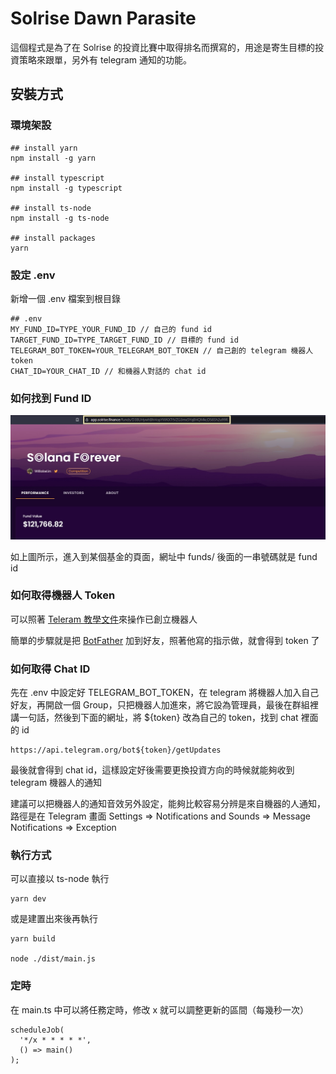 # Solrise Dawn Parasite
這個程式是為了在 Solrise 的投資比賽中取得排名而撰寫的，用途是寄生目標的投資策略來跟單，另外有 telegram 通知的功能。

## 安裝方式

### 環境架設
```
## install yarn
npm install -g yarn

## install typescript
npm install -g typescript

## install ts-node
npm install -g ts-node

## install packages
yarn
```

### 設定 .env
新增一個 .env 檔案到根目錄

```
## .env
MY_FUND_ID=TYPE_YOUR_FUND_ID // 自己的 fund id
TARGET_FUND_ID=TYPE_TARGET_FUND_ID // 目標的 fund id
TELEGRAM_BOT_TOKEN=YOUR_TELEGRAM_BOT_TOKEN // 自己創的 telegram 機器人 token
CHAT_ID=YOUR_CHAT_ID // 和機器人對話的 chat id
```

### 如何找到 Fund ID
![fund-id-demo](./fund-id-demo.jpg)

如上圖所示，進入到某個基金的頁面，網址中 funds/ 後面的一串號碼就是 fund id

### 如何取得機器人 Token
可以照著 [Teleram 教學文件](https://core.telegram.org/bots)來操作已創立機器人

簡單的步驟就是把 [BotFather](https://t.me/botfather) 加到好友，照著他寫的指示做，就會得到 token 了

### 如何取得 Chat ID
先在 .env 中設定好 TELEGRAM_BOT_TOKEN，在 telegram 將機器人加入自己好友，再開啟一個 Group，只把機器人加進來，將它設為管理員，最後在群組裡講一句話，然後到下面的網址，將 ${token} 改為自己的 token，找到 chat 裡面的 id
```
https://api.telegram.org/bot${token}/getUpdates
```
最後就會得到 chat id，這樣設定好後需要更換投資方向的時候就能夠收到 telegram 機器人的通知

建議可以把機器人的通知音效另外設定，能夠比較容易分辨是來自機器的人通知，路徑是在 Telegram 畫面 Settings => Notifications and Sounds => Message Notifications => Exception

### 執行方式
可以直接以 ts-node 執行
```
yarn dev
```
或是建置出來後再執行
```
yarn build

node ./dist/main.js
```

### 定時
在 main.ts 中可以將任務定時，修改 x 就可以調整更新的區間（每幾秒一次）

```
scheduleJob(
  '*/x * * * * *',
  () => main()
);
```